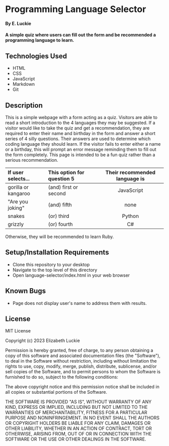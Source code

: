 # Programming Language Selector

#### By E. Luckie

#### A simple quiz where users can fill out the form and be recommended a programming language to learn.

## Technologies Used

* HTML
* CSS
* JavaScript
* Markdown
* Git

## Description

This is a simple webpage with a form acting as a quiz. Visitors are able to read a short introduction to the 4 languages they may be suggested. If a visitor would like to take the quiz and get a recommendation, they are required to enter their name and birthday in the form and answer a short series of 4 silly questions. Their answers are used to determine which coding language they should learn. If the visitor fails to enter either a name or a birthday, this will prompt an error message reminding them to fill out the form completely. This page is intended to be a fun quiz rather than a serious recommendation.

| If user selects... | This option for question 5 | Their recommended language is |
| :----------------- | :--------------------------------- | :--------------------------------: |
| gorilla or kangaroo | (and) first or second | JavaScript |
| "Are you joking" | (and) fifth | none |
| snakes | (or) third | Python |
| grizzly | (or) fourth | C# |

Otherwise, they will be recommended to learn Ruby.

## Setup/Installation Requirements

* Clone this repository to your desktop
* Navigate to the top level of this directory
* Open language-selector/index.html in your web browser

## Known Bugs
* Page does not display user's name to address them with results.

## License

MIT License

Copyright (c) 2023 Elizabeth Luckie

Permission is hereby granted, free of charge, to any person obtaining a copy
of this software and associated documentation files (the "Software"), to deal
in the Software without restriction, including without limitation the rights
to use, copy, modify, merge, publish, distribute, sublicense, and/or sell
copies of the Software, and to permit persons to whom the Software is
furnished to do so, subject to the following conditions:

The above copyright notice and this permission notice shall be included in all
copies or substantial portions of the Software.

THE SOFTWARE IS PROVIDED "AS IS", WITHOUT WARRANTY OF ANY KIND, EXPRESS OR
IMPLIED, INCLUDING BUT NOT LIMITED TO THE WARRANTIES OF MERCHANTABILITY,
FITNESS FOR A PARTICULAR PURPOSE AND NONINFRINGEMENT. IN NO EVENT SHALL THE
AUTHORS OR COPYRIGHT HOLDERS BE LIABLE FOR ANY CLAIM, DAMAGES OR OTHER
LIABILITY, WHETHER IN AN ACTION OF CONTRACT, TORT OR OTHERWISE, ARISING FROM,
OUT OF OR IN CONNECTION WITH THE SOFTWARE OR THE USE OR OTHER DEALINGS IN THE
SOFTWARE.
